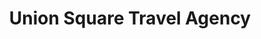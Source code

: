 ---
title: "Union Square Travel Agency"
url: /new-york/union-square-travel-agency/
shop: cannabis
---